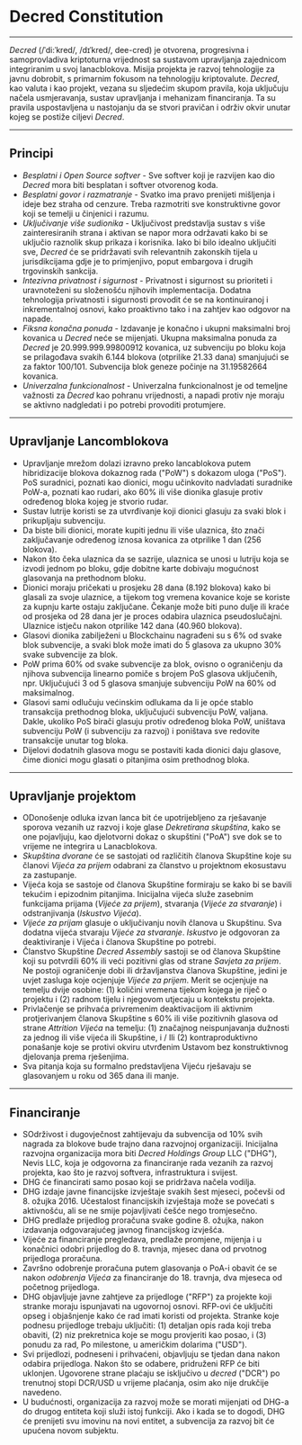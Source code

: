 #  <i class="fa fa-gavel"></i> Decred Constitution

---

*Decred* (/ˈdi:ˈkred/, /dɪˈkred/, dee-cred) je otvorena, progresivna i samoprovladiva kriptoturna vrijednost sa sustavom upravljanja zajednicom integriranim u svoj lanacblokova. Misija projekta je razvoj tehnologije za javnu dobrobit, s primarnim fokusom na tehnologiju kriptovalute. *Decred*, kao valuta i kao projekt, vezana su sljedećim skupom pravila, koja uključuju načela usmjeravanja, sustav upravljanja i mehanizam financiranja. Ta su pravila uspostavljena u nastojanju da se stvori pravičan i održiv okvir unutar kojeg se postiže ciljevi *Decred*.

---

## Principi

* *Besplatni i Open Source softver* - Sve softver koji je razvijen kao dio *Decred* mora biti besplatan i softver otvorenog koda.
* *Besplatni govor i razmatranje* - Svatko ima pravo prenijeti mišljenja i ideje bez straha od cenzure. Treba razmotriti sve konstruktivne govor koji se temelji u činjenici i razumu.
* *Uključivanje više sudionika* - Uključivost predstavlja sustav s više zainteresiranih strana i aktivan se napor mora održavati kako bi se uključio raznolik skup prikaza i korisnika. Iako bi bilo idealno uključiti sve, *Decred* će se pridržavati svih relevantnih zakonskih tijela u jurisdikcijama gdje je to primjenjivo, poput embargova i drugih trgovinskih sankcija.
* *Intezivna privatnost i sigurnost* - Privatnost i sigurnost su prioriteti i uravnoteženi su složenošću njihovih implementacija. Dodatna tehnologija privatnosti i sigurnosti provodit će se na kontinuiranoj i inkrementalnoj osnovi, kako proaktivno tako i na zahtjev kao odgovor na napade.
* *Fiksna konačna ponuda* - Izdavanje je konačno i ukupni maksimalni broj kovanica u *Decred* neće se mijenjati. Ukupna maksimalna ponuda za *Decred* je 20.999.999.99800912 kovanica, uz subvenciju po bloku koja se prilagođava svakih 6.144 blokova (otprilike 21.33 dana) smanjujući se za faktor 100/101. Subvencija blok geneze počinje na 31.19582664 kovanica.
* *Univerzalna funkcionalnost* - Univerzalna funkcionalnost je od temeljne važnosti za *Decred* kao pohranu vrijednosti, a napadi protiv nje moraju se aktivno nadgledati i po potrebi provoditi protumjere.

---

## Upravljanje Lancomblokova

* Upravljanje mrežom dolazi izravno preko lancablokova putem hibridizacije blokova dokaznog rada ("PoW") s dokazom uloga ("PoS"). PoS suradnici, poznati kao dionici, mogu učinkovito nadvladati suradnike PoW-a, poznati kao rudari, ako 60% ili više dionika glasuje protiv određenog bloka kojeg je stvorio rudar.
* Sustav lutrije koristi se za utvrđivanje koji dionici glasuju za svaki blok i prikupljaju subvenciju.
* Da biste bili dionici, morate kupiti jednu ili više ulaznica, što znači zaključavanje određenog iznosa kovanica za otprilike 1 dan (256 blokova).
* Nakon što čeka ulaznica da se sazrije, ulaznica se unosi u lutriju koja se izvodi jednom po bloku, gdje dobitne karte dobivaju mogućnost glasovanja na prethodnom bloku.
* Dionici moraju pričekati u prosjeku 28 dana (8.192 blokova) kako bi glasali za svoje ulaznice, a tijekom tog vremena kovanice koje se koriste za kupnju karte ostaju zaključane. Čekanje može biti puno dulje ili kraće od prosjeka od 28 dana jer je proces odabira ulaznica pseudoslučajni. Ulaznice istječu nakon otprilike 142 dana (40.960 blokova).
* Glasovi dionika zabilježeni u Blockchainu nagrađeni su s 6% od svake blok subvencije, a svaki blok može imati do 5 glasova za ukupno 30% svake subvencije za blok.
* PoW prima 60% od svake subvencije za blok, ovisno o ograničenju da njihova subvencija linearno pomiče s brojem PoS glasova uključenih, npr. Uključujući 3 od 5 glasova smanjuje subvenciju PoW na 60% od maksimalnog.
* Glasovi sami odlučuju većinskim odlukama da li je opće stablo transakcija prethodnog bloka, uključujući subvenciju PoW, valjana. Dakle, ukoliko PoS birači glasuju protiv određenog bloka PoW, uništava subvenciju PoW (i subvenciju za razvoj) i poništava sve redovite transakcije unutar tog bloka.
* Dijelovi dodatnih glasova mogu se postaviti kada dionici daju glasove, čime dionici mogu glasati o pitanjima osim prethodnog bloka.

---

## Upravljanje projektom

* ODonošenje odluka izvan lanca bit će upotrijebljeno za rješavanje sporova vezanih uz razvoj i koje glase *Dekretirana skupština*, kako se one pojavljuju, kao djelotvorni dokaz o skupštini ("PoA") sve dok se to vrijeme ne integrira u Lanacblokova.
* *Skupština dvorane* će se sastojati od različitih članova Skupštine koje su članovi *Vijeća za prijem* odabrani za članstvo u projektnom ekosustavu za zastupanje.
* Vijeća koja se sastoje od članova Skupštine formiraju se kako bi se bavili tekućim i epizodnim pitanjima. Inicijalna vijeća služe zasebnim funkcijama prijama (*Vijeće za prijem*), stvaranja (*Vijeće za stvaranje*) i odstranjivanja (*Iskustvo Vijeća*).
* *Vijeće za prijam* glasuje o uključivanju novih članova u Skupštinu. Sva dodatna vijeća stvaraju *Vijeće za stvaranje*. *Iskustvo* je odgovoran za deaktiviranje i Vijeća i članova Skupštine po potrebi.
* Članstvo Skupštine *Decred Assembly* sastoji se od članova Skupštine koji su potvrdili 60% ili veći pozitivni glas od strane *Savjeta za prijem*. Ne postoji ograničenje dobi ili državljanstva članova Skupštine, jedini je uvjet zasluga koje ocjenjuje *Vijeće za prijem*. Merit se ocjenjuje na temelju dvije osobine: (1) količini vremena tijekom kojega je riječ o projektu i (2) radnom tijelu i njegovom utjecaju u kontekstu projekta.
* Privlačenje se prihvaća privremenim deaktivacijom ili aktivnim protjerivanjem članova Skupštine s 60% ili više pozitivnih glasova od strane *Attrition Vijeća* na temelju: (1) značajnog neispunjavanja dužnosti za jednog ili više vijeća ili Skupštine, i / Ili (2) kontraproduktivno ponašanje koje se protivi okviru utvrđenim Ustavom bez konstruktivnog djelovanja prema rješenjima.
* Sva pitanja koja su formalno predstavljena Vijeću rješavaju se glasovanjem u roku od 365 dana ili manje.

---

## Financiranje

* SOdrživost i dugovječnost zahtijevaju da subvencija od 10% svih nagrada za blokove bude trajno dana razvojnoj organizaciji. Inicijalna razvojna organizacija mora biti *Decred Holdings Group* LLC ("DHG"), Nevis LLC, koja je odgovorna za financiranje rada vezanih za razvoj projekta, kao što je razvoj softvera, infrastruktura i svijest.
* DHG će financirati samo posao koji se pridržava načela vodilja.
* DHG izdaje javne financijske izvještaje svakih šest mjeseci, počevši od 8. ožujka 2016. Učestalost financijskih izvještaja može se povećati s aktivnošću, ali se ne smije pojavljivati ​​češće nego tromjesečno.
* DHG predlaže prijedlog proračuna svake godine 8. ožujka, nakon izdavanja odgovarajućeg javnog financijskog izvješća.
* Vijeće za financiranje pregledava, predlaže promjene, mijenja i u konačnici odobri prijedlog do 8. travnja, mjesec dana od prvotnog prijedloga proračuna.
* Završno odobrenje proračuna putem glasovanja o PoA-i obavit će se nakon *odobrenja Vijeća* za financiranje do 18. travnja, dva mjeseca od početnog prijedloga.
* DHG objavljuje javne zahtjeve za prijedloge ("RFP") za projekte koji stranke moraju ispunjavati na ugovornoj osnovi. RFP-ovi će uključiti opseg i objašnjenje kako će rad imati koristi od projekta. Stranke koje podnesu prijedloge trebaju uključiti: (1) detaljan opis rada koji treba obaviti, (2) niz prekretnica koje se mogu provjeriti kao posao, i (3) ponudu za rad, Po milestone, u američkim dolarima ("USD").
* Svi prijedlozi, podneseni i prihvaćeni, objavljuju se tjedan dana nakon odabira prijedloga. Nakon što se odabere, pridruženi RFP će biti uklonjen. Ugovorene strane plaćaju se isključivo u *decred* ("DCR") po trenutnoj stopi DCR/USD u vrijeme plaćanja, osim ako nije drukčije navedeno.
* U budućnosti, organizacija za razvoj može se morati mijenjati od DHG-a do drugog entiteta koji služi istoj funkciji. Ako i kada se to dogodi, DHG će prenijeti svu imovinu na novi entitet, a subvencija za razvoj bit će upućena novom subjektu.
